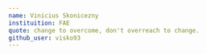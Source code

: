 ```yaml
---
name: Vinicius Skonicezny
instituition: FAE
quote: change to overcome, don't overreach to change.
github_user: visko93
---
```


